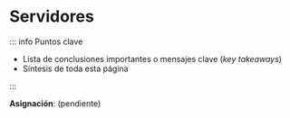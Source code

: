 # Servidores

::: info Puntos clave

- Lista de conclusiones importantes o mensajes clave (_key takeaways_)
- Síntesis de toda esta página

:::

**Asignación**: (pendiente)
